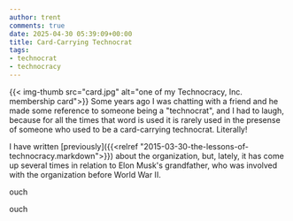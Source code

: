 ```yaml
---
author: trent
comments: true
date: 2025-04-30 05:39:09+00:00
title: Card-Carrying Technocrat
tags:
- technocrat
- technocracy
---
```

 
 {{< img-thumb src="card.jpg" alt="one of my Technocracy, Inc. membership card">}}
 Some years ago I was chatting with a friend and he made some reference to someone being a "technocrat", and I had to laugh, because for all the times that word is used it is rarely used in the presense of someone who used to be a card-carrying technocrat.  Literally! 
 
I have written [previously]({{<relref "2015-03-30-the-lessons-of-technocracy.markdown">}}) about the organization, but, lately, it has come up several times in relation to Elon Musk's grandfather, who was involved with the organization before World War II.
 
ouch

ouch
